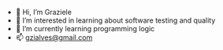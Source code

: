 - 👋 Hi, I’m  Graziele
- 👀 I’m interested in learning about software testing and quality
- 🌱 I’m currently learning programming logic
- 📫 gzialves@gmail.com

<!---
gzialves/gzialves is a ✨ special ✨ repository because its `README.md` (this file) appears on your GitHub profile.
You can click the Preview link to take a look at your changes.
--->
